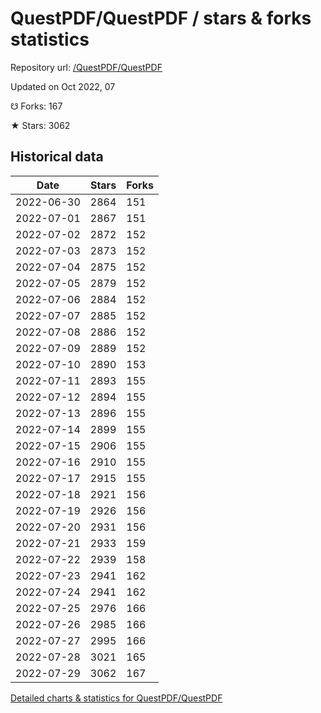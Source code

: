 # QuestPDF/QuestPDF / stars & forks statistics

Repository url: [/QuestPDF/QuestPDF](https://github.com/QuestPDF/QuestPDF)

Updated on Oct 2022, 07

☋ Forks: 167

★ Stars: 3062

## Historical data
| Date | Stars | Forks |
|------|-------|-------|
| 2022-06-30 | 2864 | 151 | 
| 2022-07-01 | 2867 | 151 | 
| 2022-07-02 | 2872 | 152 | 
| 2022-07-03 | 2873 | 152 | 
| 2022-07-04 | 2875 | 152 | 
| 2022-07-05 | 2879 | 152 | 
| 2022-07-06 | 2884 | 152 | 
| 2022-07-07 | 2885 | 152 | 
| 2022-07-08 | 2886 | 152 | 
| 2022-07-09 | 2889 | 152 | 
| 2022-07-10 | 2890 | 153 | 
| 2022-07-11 | 2893 | 155 | 
| 2022-07-12 | 2894 | 155 | 
| 2022-07-13 | 2896 | 155 | 
| 2022-07-14 | 2899 | 155 | 
| 2022-07-15 | 2906 | 155 | 
| 2022-07-16 | 2910 | 155 | 
| 2022-07-17 | 2915 | 155 | 
| 2022-07-18 | 2921 | 156 | 
| 2022-07-19 | 2926 | 156 | 
| 2022-07-20 | 2931 | 156 | 
| 2022-07-21 | 2933 | 159 | 
| 2022-07-22 | 2939 | 158 | 
| 2022-07-23 | 2941 | 162 | 
| 2022-07-24 | 2941 | 162 | 
| 2022-07-25 | 2976 | 166 | 
| 2022-07-26 | 2985 | 166 | 
| 2022-07-27 | 2995 | 166 | 
| 2022-07-28 | 3021 | 165 | 
| 2022-07-29 | 3062 | 167 | 


[Detailed charts & statistics for QuestPDF/QuestPDF](https://reviewgithub.com/rep/QuestPDF/QuestPDF)
